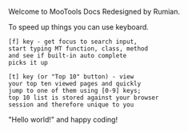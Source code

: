 Welcome to MooTools Docs Redesigned by Rumian.

To speed up things you can use keyboard.

	[f] key - get focus to search input,
	start typing MT function, class, method
	and see if built-in auto complete
	picks it up

	[t] key (or "Top 10" button) - view
	your top ten viewed pages and quickly
	jump to one of them using [0-9] keys;
	top 10 list is stored against your browser
	session and therefore unique to you

"Hello world!" and happy coding!